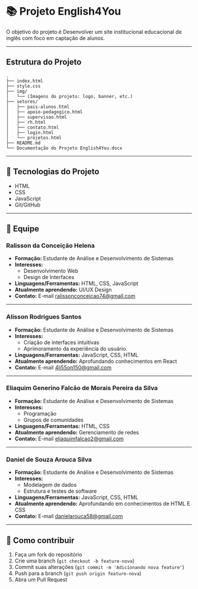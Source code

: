 # 📚 Projeto English4You

O objetivo do projeto é Desenvolver um site institucional educacional de inglês com foco em captação de alunos.  

---

## Estrutura do Projeto
```
.
├── index.html
├── style.css
├── img/
│   └── (Imagens do projeto: logo, banner, etc.)
├── setores/
│   ├── pais-alunos.html
│   ├── apoio-pedagogico.html
│   ├── supervisao.html
│   ├── rh.html
│   ├── contato.html
│   ├── login.html
│   └── projetos.html
├── README.md
└── Documentação do Projeto English4You.docx

```
---

## 🚀 Tecnologias do Projeto
- HTML  
- CSS  
- JavaScript  
- Git/GitHub  

---


## 👥 Equipe

### Ralisson da Conceição Helena
- **Formação:** Estudante de Análise e Desenvolvimento de Sistemas
- **Interesses:**  
  - Desenvolvimento Web  
  - Design de Interfaces  
- **Linguagens/Ferramentas:** HTML, CSS, JavaScript
- **Atualmente aprendendo:** UI/UX Design  
- **Contato:** E-mail <ralissonconceicao74@gmail.com>

---

### Alisson Rodrigues Santos
- **Formação:** Estudante de Análise e Desenvolvimento de Sistemas
- **Interesses:**  
  - Criação de interfaces intuitivas
  - Aprimoramento da experiência do usuário.  
- **Linguagens/Ferramentas:** JavaScript, CSS, HTML
- **Atualmente aprendendo:** Aprofundando conhecimentos em React
- **Contato:** E-mail <4li55on150@gmail.com>

---

### Eliaquim Generino Falcão de Morais Pereira da Silva 
- **Formação:** Estudante de Análise e Desenvolvimento de Sistemas 
- **Interesses:**  
  - Programação
  - Grupos de comunidades
- **Linguagens/Ferramentas:** HTML, CSS 
- **Atualmente aprendendo:** Gerenciamento de redes
- **Contato:** E-mail <eliaquimfalcao2@gmail.com>

---

### Daniel de Souza Arouca Silva
- **Formação:**  Estudante de Análise e Desenvolvimento de Sistemas
- **Interesses:**  
  - Modelagem de dados
  - Estrutura e testes de software
- **Linguagens/Ferramentas:** JavaScript, CSS, HTML
- **Atualmente aprendendo:** Aprofundando em conhecimentos de HTML E CSS
- **Contato:** E-mail <danielarouca58@gmail.com>

---

## 📩 Como contribuir
1. Faça um fork do repositório  
2. Crie uma branch (`git checkout -b feature-nova`)  
3. Commit suas alterações (`git commit -m 'Adicionando nova feature'`)  
4. Push para a branch (`git push origin feature-nova`)  
5. Abra um Pull Request  
